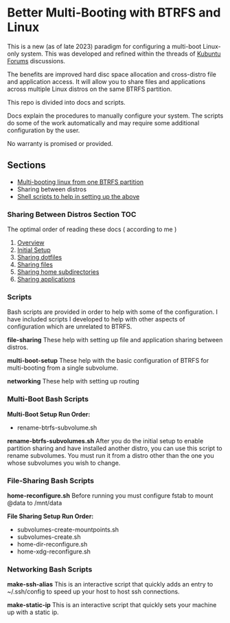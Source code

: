 # Better Multi-Booting with BTRFS and Linux

This is a new (as of late 2023) paradigm for configuring a multi-boot Linux-only system. This was 
developed and refined within the threads of [Kubuntu Forums](https://www.kubuntuforums.net/forum/general/miscellaneous/btrfs) discussions.

The benefits are improved hard disc space allocation and cross-distro file and application access.
It will allow you to share files and applications across multiple
Linux distros on the same BTRFS partition.

This repo is divided into docs and scripts.

Docs explain the procedures to manually configure your system. The scripts do some of the work automatically 
and may require some additional configuration by the user.

No warranty is promised or provided. 



## Sections
- [Multi-booting linux from one BTRFS partition](/docs/multi-boot-from-one-partition.md#multi-booting-linux-from-a-single-btrfs-partition)
- Sharing between distros
- [Shell scripts to help in setting up the above](/scripts/)

### Sharing Between Distros Section TOC
The optimal order of reading these docs ( according to me )
1. [Overview](docs/sharing-files-and-applications-overview.md)
2. [Initial Setup](docs/sharing-files-and-applications-initial-setup.md)
3. [Sharing dotfiles](docs/sharing-dotfiles.md)
4. [Sharing files](docs/sharing-files.md)
5. [Sharing home subdirectories](docs/sharing-home-subdirectories.md)
6. [Sharing applications](docs/sharing-files-and-applications-overview.md)



### Scripts

Bash scripts are provided in order to help with some of the configuration. I have included scripts I
developed to help with other aspects of configuration which are unrelated to BTRFS.

**file-sharing**
These help with setting up file and application sharing between distros.

**multi-boot-setup**
These help with the basic configuration of BTRFS for multi-booting from a single subvolume.

**networking**
These help with setting up routing



### Multi-Boot Bash Scripts
**Multi-Boot Setup Run Order:**
- rename-btrfs-subvolume.sh


**rename-btrfs-subvolumes.sh**
After you do the initial setup to enable partition sharing and have installed another distro, you 
can use this script to rename subvolumes. You must run it from a distro other than the one you whose
subvolumes you wish to change.


### File-Sharing Bash Scripts
**home-reconfigure.sh**
Before running you must configure fstab to mount @data to /mnt/data

**File Sharing Setup Run Order:**
- subvolumes-create-mountpoints.sh
- subvolumes-create.sh
- home-dir-reconfigure.sh
- home-xdg-reconfigure.sh


### Networking Bash Scripts
**make-ssh-alias**
This is an interactive script that quickly adds an entry to ~/.ssh/config to speed up your host to host ssh connections.

**make-static-ip**
This is an interactive script that quickly sets your machine up with a static ip.